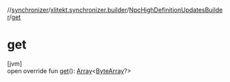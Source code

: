 //[synchronizer](../../../index.md)/[xlitekt.synchronizer.builder](../index.md)/[NpcHighDefinitionUpdatesBuilder](index.md)/[get](get.md)

# get

[jvm]\
open override fun [get](get.md)(): [Array](https://kotlinlang.org/api/latest/jvm/stdlib/kotlin/-array/index.html)&lt;[ByteArray](https://kotlinlang.org/api/latest/jvm/stdlib/kotlin/-byte-array/index.html)?&gt;
